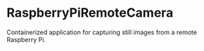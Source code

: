 # RaspberryPiRemoteCamera
Containerized application for capturing still images from a remote Raspberry Pi.
